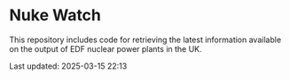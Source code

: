 # Nuke Watch

This repository includes code for retrieving the latest information available on the output of EDF nuclear power plants in the UK.

Last updated: 2025-03-15 22:13